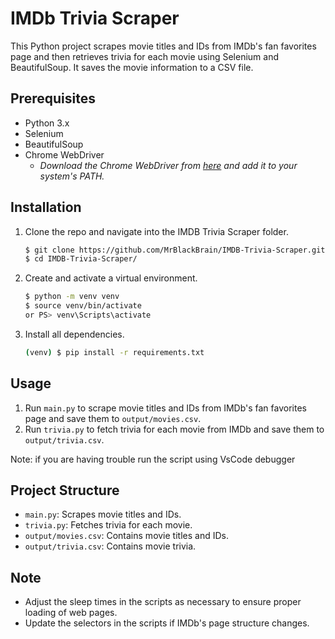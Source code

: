 # IMDb Trivia Scraper

This Python project scrapes movie titles and IDs from IMDb's fan favorites page and then retrieves trivia for each movie using Selenium and BeautifulSoup. It saves the movie information to a CSV file.

## Prerequisites

- Python 3.x
- Selenium
- BeautifulSoup
- Chrome WebDriver
  - _Download the Chrome WebDriver from [here](https://chromedriver.chromium.org/downloads) and add it to your system's PATH._

## Installation

1. Clone the repo and navigate into the IMDB Trivia Scraper folder.

   ```bash
   $ git clone https://github.com/MrBlackBrain/IMDB-Trivia-Scraper.git
   $ cd IMDB-Trivia-Scraper/
   ```

2. Create and activate a virtual environment.

   ```bash
   $ python -m venv venv
   $ source venv/bin/activate
   or PS> venv\Scripts\activate
   ```

3. Install all dependencies.

   ```bash
   (venv) $ pip install -r requirements.txt
   ```

## Usage

1. Run `main.py` to scrape movie titles and IDs from IMDb's fan favorites page and save them to `output/movies.csv`.
2. Run `trivia.py` to fetch trivia for each movie from IMDb and save them to `output/trivia.csv`.

Note: if you are having trouble run the script using VsCode debugger

## Project Structure

- `main.py`: Scrapes movie titles and IDs.
- `trivia.py`: Fetches trivia for each movie.
- `output/movies.csv`: Contains movie titles and IDs.
- `output/trivia.csv`: Contains movie trivia.

## Note

- Adjust the sleep times in the scripts as necessary to ensure proper loading of web pages.
- Update the selectors in the scripts if IMDb's page structure changes.
